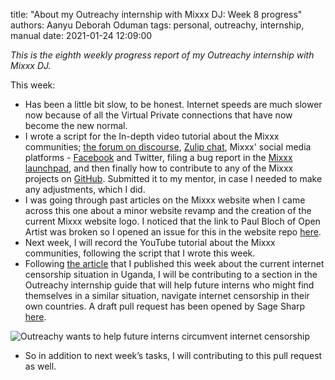 title: "About my Outreachy internship with Mixxx DJ: Week 8 progress"
authors: Aanyu Deborah Oduman
tags: personal, outreachy, internship, manual
date: 2021-01-24 12:09:00

_This is the eighth weekly progress report of my Outreachy internship with Mixxx DJ._

This week:

- Has been a little bit slow, to be honest. Internet speeds are much slower now because of all the Virtual Private connections that have now become the new normal.
- I wrote a script for the In-depth video tutorial about the Mixxx communities; [the forum on discourse](https://mixxx.discourse.group/), [Zulip chat](https://mixxx.zulipchat.com/), Mixxx' social media platforms - [Facebook](https://www.facebook.com/mixxxdj/) and Twitter, filing a bug report in the [Mixxx launchpad](https://bugs.launchpad.net/mixxx/), and then finally how to contribute to any of the Mixxx projects on [GitHub](https://github.com/mixxxdj).
 Submitted it to my mentor, in case I needed to make any adjustments, which I did.
- I was going through past articles on the Mixxx website when I came across this one about a minor website revamp and the creation of the current Mixxx website logo.
 I noticed that the link to Paul Bloch of Open Artist was broken so I opened an issue for this in the website repo [here](https://github.com/mixxxdj/website/issues/200).
- Next week, I will record the YouTube tutorial about the Mixxx communities, following the script that I wrote this week.
- Following [the article](https://aanyudeborah.wordpress.com/2021/01/24/the-difficulties-of-making-contributions-amidst-ugandas-internet-blackout/) that I published this week about the current internet censorship situation in Uganda, I will be contributing to a section in the Outreachy internship guide that will help future interns who might find themselves in a similar situation, navigate internet censorship in their own countries.
A draft pull request has been opened by Sage Sharp [here](https://github.com/outreachy/website/pull/458).

![Outreachy wants to help future interns circumvent internet censorship]({static}/images/news/outreachy_censorship_tweet.png)

- So in addition to next week’s tasks, I will contributing to this pull request as well.
